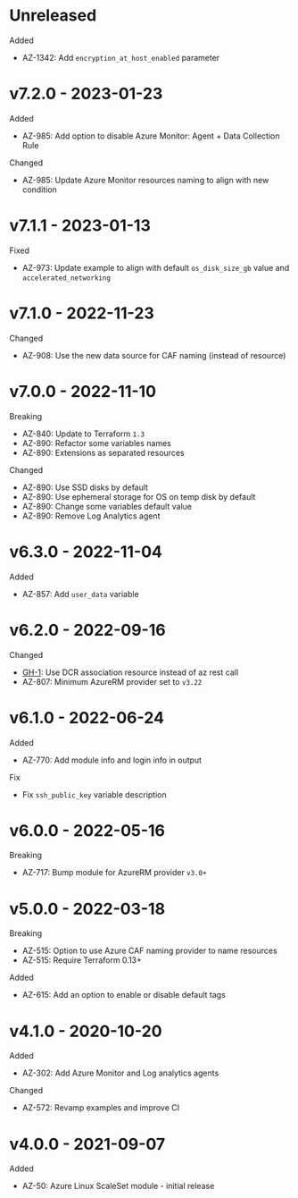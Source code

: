 # Unreleased

Added
  * AZ-1342: Add `encryption_at_host_enabled` parameter

# v7.2.0 - 2023-01-23

Added
  * AZ-985: Add option to disable Azure Monitor: Agent + Data Collection Rule

Changed
  * AZ-985: Update Azure Monitor resources naming to align with new condition

# v7.1.1 - 2023-01-13

Fixed
  * AZ-973: Update example to align with default `os_disk_size_gb` value and `accelerated_networking`

# v7.1.0 - 2022-11-23

Changed
  * AZ-908: Use the new data source for CAF naming (instead of resource)

# v7.0.0 - 2022-11-10

Breaking
  * AZ-840: Update to Terraform `1.3`
  * AZ-890: Refactor some variables names
  * AZ-890: Extensions as separated resources

Changed
  * AZ-890: Use SSD disks by default
  * AZ-890: Use ephemeral storage for OS on temp disk by default 
  * AZ-890: Change some variables default value
  * AZ-890: Remove Log Analytics agent

# v6.3.0 - 2022-11-04

Added
  * AZ-857: Add `user_data` variable

# v6.2.0 - 2022-09-16

Changed
  * [GH-1](https://github.com/claranet/terraform-azurerm-linux-scaleset/pull/1): Use DCR association resource instead of az rest call
  * AZ-807: Minimum AzureRM provider set to `v3.22`

# v6.1.0 - 2022-06-24

Added
 * AZ-770: Add module info and login info in output

Fix
 * Fix `ssh_public_key` variable description

# v6.0.0 - 2022-05-16

Breaking
  * AZ-717: Bump module for AzureRM provider `v3.0+`

# v5.0.0 - 2022-03-18

Breaking
  * AZ-515: Option to use Azure CAF naming provider to name resources
  * AZ-515: Require Terraform 0.13+

Added
  * AZ-615: Add an option to enable or disable default tags

# v4.1.0 - 2020-10-20

Added
  * AZ-302: Add Azure Monitor and Log analytics agents

Changed
  * AZ-572: Revamp examples and improve CI

# v4.0.0 - 2021-09-07

Added
  * AZ-50: Azure Linux ScaleSet module - initial release
